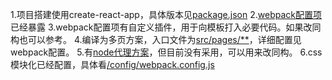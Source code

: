 1.项目搭建使用create-react-app，具体版本见[package.json](../package.json)
2.[webpack配置项](../config)已经暴露
3.webpack配置项有自定义插件，用于向模板打入必要代码。如果改同构也可以参考。
4.编译为多页方案，入口文件为[src/pages/**](../src/pages)，详细配置见webpack配置。
5.有[node代理方案](../public/server)，但目前没有采用，可以用来改同构。
6.css模块化已经配置，具体看[/config/webpack.config.js](../config/webpack.config.js)
